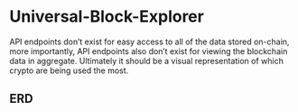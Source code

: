 # Universal-Block-Explorer

API endpoints don’t exist for easy access to all of the data stored on-chain, more importantly, API endpoints also don’t exist for viewing the blockchain data in aggregate.
Ultimately it should be a visual representation of which crypto are being used the most. 

## ERD

